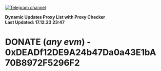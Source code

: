 [![Telegram channel](https://img.shields.io/endpoint?url=https://runkit.io/damiankrawczyk/telegram-badge/branches/master?url=https://t.me/n4z4v0d)](https://t.me/n4z4v0d) 

**Dynamic Updates Proxy List with Proxy Checker**  
**Last Updated: 17.12.23 23:47**

# DONATE (_any evm_) - 0xDEADf12DE9A24b47Da0a43E1bA70B8972F5296F2
